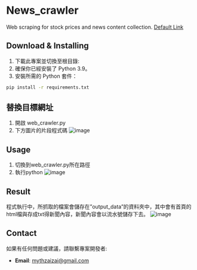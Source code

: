 # News_crawler
Web scraping for stock prices and news content collection.
[Default Link](https://www.investing.com/commodities/crude-oil-news)

## Download & Installing

1. 下載此專案並切換至根目錄:
2. 確保你已經安裝了 Python 3.9。
3. 安裝所需的 Python 套件：

```bash
pip install -r requirements.txt
```

## 替換目標網址

1. 開啟 web_crawler.py
2. 下方圖片的片段程式碼
![image](https://github.com/mythzaizai/News_crawler/assets/15033420/a5ef56aa-e941-42bd-abac-ccc673e2168f)

## Usage

1. 切換到web_crawler.py所在路徑
2. 執行python
![image](https://github.com/mythzaizai/News_crawler/assets/15033420/52230efd-aef5-4c95-80fd-1951e8dafd9b)

## Result
程式執行中，所抓取的檔案會儲存在”output_data”的資料夾中，其中會有首頁的html檔與存成txt得新聞內容，新聞內容會以流水號儲存下去。
![image](https://github.com/mythzaizai/News_crawler/assets/15033420/66fb88da-6f29-40c0-8f93-0aef390e81c9)


## Contact

如果有任何問題或建議，請聯繫專案開發者:

- **Email**: mythzaizai@gmail.com


